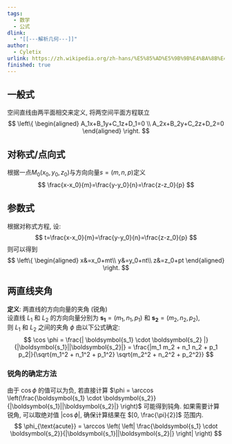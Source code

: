 ```yaml
---
tags:
  - 数学
  - 公式
dlink:
  - "[[---解析几何---]]"
author:
  - Cyletix
urlink: https://zh.wikipedia.org/zh-hans/%E5%85%AD%E5%9B%9B%E4%BA%8B%E4%BB%B6
finished: true
---
```

## 一般式
空间直线由两平面相交来定义, 将两空间平面方程联立
$$ \left\{
\begin{aligned}
A_1x+B_1y+C_1z+D_1=0 \\
A_2x+B_2y+C_2z+D_2=0
\end{aligned}
\right.
$$
## 对称式/点向式
根据一点$M_0(x_0,y_0,z_0)$与方向向量$s=(m,n,p)$定义
$$
\frac{x-x_0}{m}=\frac{y-y_0}{n}=\frac{z-z_0}{p}
$$
## 参数式
根据对称式方程,  设: 
$$
t=\frac{x-x_0}{m}=\frac{y-y_0}{n}=\frac{z-z_0}{p}
$$
则可以得到
$$
\left\{
\begin{aligned}
x&=x_0+mt\\
y&=y_0+nt\\
z&=z_0+pt
\end{aligned}
\right.
$$
## 两直线夹角
**定义**: 两直线的方向向量的夹角 (锐角)   
设直线 $L_1$ 和 $L_2$ 的方向向量分别为 $\boldsymbol{s_1} = (m_1, n_1, p_1)$ 和 $\boldsymbol{s_2} = (m_2, n_2, p_2)$,   
则 $L_1$ 和 $L_2$ 之间的夹角 $\phi$ 由以下公式确定: 
$$
\cos \phi = \frac{| \boldsymbol{s_1} \cdot \boldsymbol{s_2} |}{|\boldsymbol{s_1}||\boldsymbol{s_2}|} = \frac{|m_1 m_2 + n_1 n_2 + p_1 p_2|}{\sqrt{m_1^2 + n_1^2 + p_1^2} \sqrt{m_2^2 + n_2^2 + p_2^2}}
$$
### 锐角的确定方法
由于 $\cos \phi$ 的值可以为负, 若直接计算 $\phi = \arccos \left(\frac{\boldsymbol{s_1} \cdot \boldsymbol{s_2}}{|\boldsymbol{s_1}||\boldsymbol{s_2}|} \right)$ 可能得到钝角. 如果需要计算锐角, 可以取绝对值 $\left| \cos \phi \right|$, 确保计算结果在 $[0, \frac{\pi}{2}]$ 范围内. 
$$
\phi_{\text{acute}} = \arccos \left( \left| \frac{\boldsymbol{s_1} \cdot \boldsymbol{s_2}}{|\boldsymbol{s_1}||\boldsymbol{s_2}|} \right| \right)
$$
